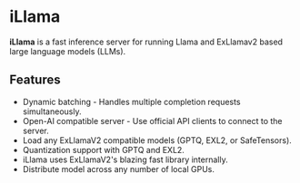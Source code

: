 # iLlama
**iLlama** is a fast inference server for running Llama and ExLlamav2 based large language models (LLMs).

## Features
- Dynamic batching - Handles multiple completion requests simultaneously.
- Open-AI compatible server - Use official API clients to connect to the server.
- Load any ExLlamaV2 compatible models (GPTQ, EXL2, or SafeTensors).
- Quantization support with GPTQ and EXL2.
- iLlama uses ExLlamaV2's blazing fast library internally.
- Distribute model across any number of local GPUs.